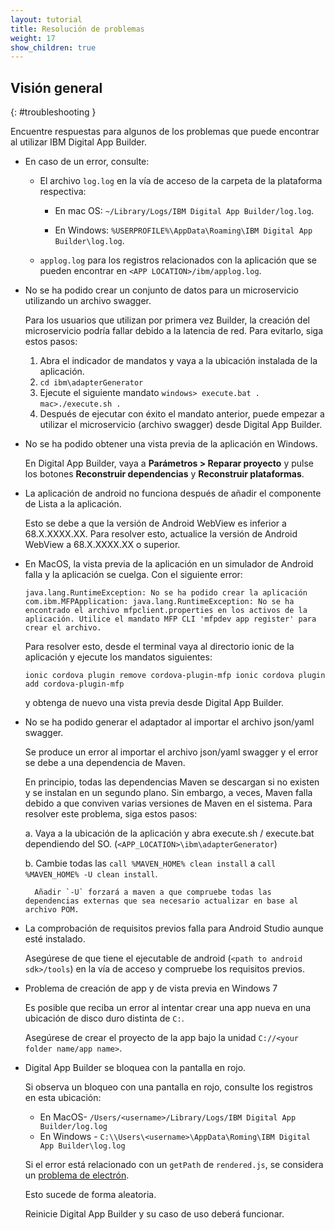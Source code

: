 ```yaml
---
layout: tutorial
title: Resolución de problemas
weight: 17
show_children: true
---
```

<!-- NLS_CHARSET=UTF-8 -->
## Visión general
{: #troubleshooting }

Encuentre respuestas para algunos de los problemas que puede encontrar al utilizar IBM Digital App Builder.

* En caso de un error, consulte: 

    * El archivo `log.log` en la vía de acceso de la carpeta de la plataforma respectiva: 

        * En mac OS: `~/Library/Logs/IBM Digital App Builder/log.log`.

        * En Windows: `%USERPROFILE%\AppData\Roaming\IBM Digital App Builder\log.log`.

    * `applog.log` para los registros relacionados con la aplicación que se pueden encontrar en `<APP LOCATION>/ibm/applog.log`. 

* No se ha podido crear un conjunto de datos para un microservicio utilizando un archivo swagger.

    Para los usuarios que utilizan por primera vez Builder, la creación del microservicio podría fallar debido a la latencia de red.
    Para evitarlo, siga estos pasos:
    1. Abra el indicador de mandatos y vaya a la ubicación instalada de la aplicación.
    2. `cd ibm\adapterGenerator`
    3. Ejecute el siguiente mandato
        `windows> execute.bat .`
        `mac>./execute.sh .`
    4. Después de ejecutar con éxito el mandato anterior, puede empezar a utilizar el microservicio (archivo swagger) desde Digital App Builder. 

* No se ha podido obtener una vista previa de la aplicación en Windows.

    En Digital App Builder, vaya a **Parámetros > Reparar proyecto** y pulse los botones **Reconstruir dependencias** y **Reconstruir plataformas**. 

* La aplicación de android no funciona después de añadir el componente de Lista a la aplicación. 

    Esto se debe a que la versión de Android WebView es inferior a 68.X.XXXX.XX. Para resolver esto, actualice la versión de Android WebView a 68.X.XXXX.XX o superior. 

* En MacOS, la vista previa de la aplicación en un simulador de Android falla y la aplicación se cuelga. Con el siguiente error:

    `java.lang.RuntimeException: No se ha podido crear la aplicación com.ibm.MFPApplication: java.lang.RuntimeException: No se ha encontrado el archivo mfpclient.properties en los activos de la aplicación. Utilice el mandato MFP CLI 'mfpdev app register' para crear el archivo.`

    Para resolver esto, desde el terminal vaya al directorio ionic de la aplicación y ejecute los mandatos siguientes: 

    `ionic cordova plugin remove cordova-plugin-mfp
    ionic cordova plugin add cordova-plugin-mfp`

    y obtenga de nuevo una vista previa desde Digital App Builder. 

* No se ha podido generar el adaptador al importar el archivo json/yaml swagger. 

    Se produce un error al importar el archivo json/yaml swagger y el error se debe a una dependencia de Maven.

    En principio, todas las dependencias Maven se descargan si no existen y se instalan en un segundo plano. Sin embargo, a veces, Maven falla debido a que conviven varias versiones de Maven en el sistema. Para resolver este problema, siga estos pasos: 

    a. Vaya a la ubicación de la aplicación y abra execute.sh / execute.bat dependiendo del SO. (`<APP_LOCATION>\ibm\adapterGenerator`)

    b. Cambie todas las `call %MAVEN_HOME% clean install` a `call %MAVEN_HOME% -U clean install`.

        Añadir `-U` forzará a maven a que compruebe todas las dependencias externas que sea necesario actualizar en base al archivo POM. 

* La comprobación de requisitos previos falla para Android Studio aunque esté instalado. 

    Asegúrese de que tiene el ejecutable de android (`<path to android sdk>/tools`) en la vía de acceso y compruebe los requisitos previos. 

* Problema de creación de app y de vista previa en Windows 7

    Es posible que reciba un error al intentar crear una app nueva en una ubicación de disco duro distinta de `C:`.

    Asegúrese de crear el proyecto de la app bajo la unidad `C://<your folder name/app name>`.

* Digital App Builder se bloquea con la pantalla en rojo. 

    Si observa un bloqueo con una pantalla en rojo, consulte los registros en esta ubicación: 
    * En MacOS- `/Users/<username>/Library/Logs/IBM Digital App Builder/log.log`
    * En Windows - `C:\\Users\<username>\AppData\Roming\IBM Digital App Builder\log.log`

    Si el error está relacionado con un `getPath` de `rendered.js`,
se considera un [problema de electrón](https://github.com/electron/electron/issues/8205).

    Esto sucede de forma aleatoria. 

    Reinicie Digital App Builder y su caso de uso deberá funcionar. 
